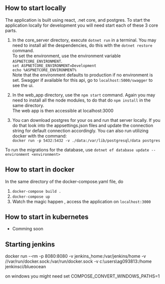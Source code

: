 
## How to start locally
The application is built using react, .net core, and postgres. To start the application locally for development you will need start each of these 3 core parts. 

1. In the core_server directory, execute `dotnet run` in a terminal. You may need to install all the despendencies, do this with the `dotnet restore` command.   
To set the environment, use the environment variable `ASPNETCORE_ENVIRONMENT`.   
`set ASPNETCORE_ENVIRONMENT=Development`   
`echo %ASPNETCORE_ENVIRONMENT%`    
Note that the environment defaults to production if no environment is set. 
Swagger if available for this api, go to `localhost:5000/swagger` to see the ui. 

2. In the web_app directory, use the `npm start` command. Again you may need to install all the node modules, to do that do `npm install` in the same directory.   
The web app is then accessible at localhost:3000
3. You can download postgres for your os and run that server locally. If you do that look into the appsettings.json files and update the connection string for default connection accordingly. 
You can also run utilizing docker with the command:   
 `docker run -p 5432:5432 -v ./data:/var/lib/postgresql/data postgres `

 To run the migrations for the database, use `dotnet ef database update --environment <environment>`


## How to start in docker
In the same directory of the docker-compose.yaml file, do
1. `docker-compose build .` 
2. `docker-compose up`    
3. Watch the magic happen , access the application on `localhost:3000`

## How to start in kubernetes
- Comming soon


## Starting jenkins 
docker run --rm -p 8080:8080 -v jenkins_home:/var/jenkins/home -v //var/run/docker.sock:/var/run/docker.sock -v c:\users\ag093813:/home jenkinsci/blueocean

on windows you might need set COMPOSE_CONVERT_WINDOWS_PATHS=1